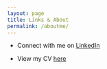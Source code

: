 ```yaml
---
layout: page
title: Links & About
permalink: /aboutme/
---
```


* Connect with me on [LinkedIn][linkedin]

* View my CV [here][resume]


[resume]: ./assets/CSResume.pdf
[linkedin]: https://www.linkedin.com/in/mary-martin-46b224169/